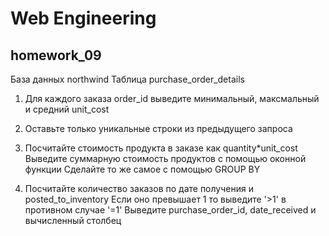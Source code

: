 # Web Engineering

## homework_09

База данных northwind
Таблица purchase_order_details

1. Для каждого заказа order_id выведите минимальный, максмальный и средний unit_cost

2. Оставьте только уникальные строки из предыдущего запроса

3. Посчитайте стоимость продукта в заказе как quantity*unit_cost Выведите суммарную стоимость продуктов с помощью оконной функции Сделайте то же самое с помощью GROUP BY

4. Посчитайте количество заказов по дате получения и posted_to_inventory Если оно превышает 1 то выведите '>1' в противном случае '=1' 
Выведите purchase_order_id, date_received и вычисленный столбец


